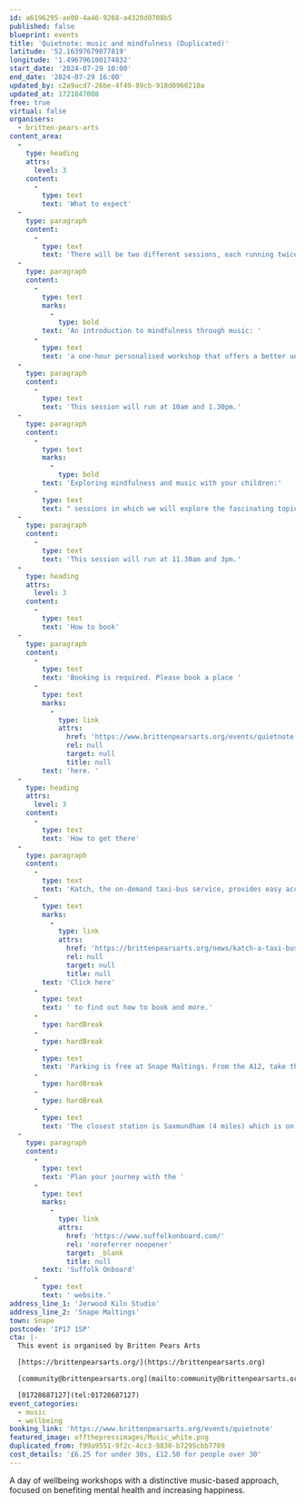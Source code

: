 ```yaml
---
id: a6196295-ae00-4a46-9268-a4320d0708b5
published: false
blueprint: events
title: 'Quietnote: music and mindfulness (Duplicated)'
latitude: '52.16397679077819'
longitude: '1.496796100174832'
start_date: '2024-07-29 10:00'
end_date: '2024-07-29 16:00'
updated_by: c2a9acd7-26be-4f49-89cb-918d0960210a
updated_at: 1721847008
free: true
virtual: false
organisers:
  - britten-pears-arts
content_area:
  -
    type: heading
    attrs:
      level: 3
    content:
      -
        type: text
        text: 'What to expect'
  -
    type: paragraph
    content:
      -
        type: text
        text: 'There will be two different sessions, each running twice, throughout the day:'
  -
    type: paragraph
    content:
      -
        type: text
        marks:
          -
            type: bold
        text: 'An introduction to mindfulness through music: '
      -
        type: text
        text: 'a one-hour personalised workshop that offers a better understanding of the practices of mindfulness through music and how this relates to the bigger picture of mental wellbeing. Participants will work with traditional mindfulness practices and guided musical meditations, and there will be an open discussion about how this practice can help to boost lifestyle.'
  -
    type: paragraph
    content:
      -
        type: text
        text: 'This session will run at 10am and 1.30pm.'
  -
    type: paragraph
    content:
      -
        type: text
        marks:
          -
            type: bold
        text: 'Exploring mindfulness and music with your children:'
      -
        type: text
        text: " sessions in which we will explore the fascinating topic of mindfulness and music with your children. Mindfulness is not all about relaxation and ‘inner peace’; it's also about heightening our senses, focusing our minds, and improving our skills - all of which can be instrumental in enriching the lives of the young people around us. Please note - this session is primarily for adults and is not intended to be a workshop for or with young children."
  -
    type: paragraph
    content:
      -
        type: text
        text: 'This session will run at 11.30am and 3pm.'
  -
    type: heading
    attrs:
      level: 3
    content:
      -
        type: text
        text: 'How to book'
  -
    type: paragraph
    content:
      -
        type: text
        text: 'Booking is required. Please book a place '
      -
        type: text
        marks:
          -
            type: link
            attrs:
              href: 'https://www.brittenpearsarts.org/events/quietnote'
              rel: null
              target: null
              title: null
        text: 'here. '
  -
    type: heading
    attrs:
      level: 3
    content:
      -
        type: text
        text: 'How to get there'
  -
    type: paragraph
    content:
      -
        type: text
        text: 'Katch, the on-demand taxi-bus service, provides easy access to Snape Maltings, connecting it to the towns of Framlingham, Parham, Hacheston, Wickham Market, Wickham Market Railway Station at Campsea Ashe, and Tunstall. '
      -
        type: text
        marks:
          -
            type: link
            attrs:
              href: 'https://brittenpearsarts.org/news/katch-a-taxi-bus-to-snape-maltings'
              rel: null
              target: null
              title: null
        text: 'Click here'
      -
        type: text
        text: ' to find out how to book and more.'
      -
        type: hardBreak
      -
        type: hardBreak
      -
        type: text
        text: 'Parking is free at Snape Maltings. From the A12, take the A1094 signposted towards Snape Maltings. Turn right at Snape Church onto the B1069, then continue through the village of Snape before turning left into Snape Maltings (postcode IP17 1SP).'
      -
        type: hardBreak
      -
        type: hardBreak
      -
        type: text
        text: 'The closest station is Saxmundham (4 miles) which is on the East Suffolk Ipswich – Lowestoft train line. Wickham Market station (6 miles) is located in Campsea Ash on the same line.'
  -
    type: paragraph
    content:
      -
        type: text
        text: 'Plan your journey with the '
      -
        type: text
        marks:
          -
            type: link
            attrs:
              href: 'https://www.suffolkonboard.com/'
              rel: 'noreferrer noopener'
              target: _blank
              title: null
        text: 'Suffolk Onboard'
      -
        type: text
        text: ' website.'
address_line_1: 'Jerwood Kiln Studio'
address_line_2: 'Snape Maltings'
town: Snape
postcode: 'IP17 1SP'
cta: |-
  This event is organised by Britten Pears Arts

  [https://brittenpearsarts.org/](https://brittenpearsarts.org)

  [community@brittenpearsarts.org](mailto:community@brittenpearsarts.org)

  [01728687127](tel:01728687127)
event_categories:
  - music
  - wellbeing
booking_link: 'https://www.brittenpearsarts.org/events/quietnote'
featured_image: offthepressimages/Music_white.png
duplicated_from: f99a9551-9f2c-4cc3-9830-b7295cbb7709
cost_details: '£6.25 for under 30s, £12.50 for people over 30'
---
```

A day of wellbeing workshops with a distinctive music-based approach, focused on benefiting mental health and increasing happiness.